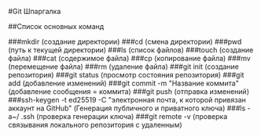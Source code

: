 #Git Шпаргалка

##Список основных команд

###mkdir (создание директории)
###cd (смена директории)
###pwd (путь к текущей директории)
###ls (список файлов)
###touch (создание файла)
###cat (содержимое файла)
###cp (копирование файла)
###mv (перемещение файла)
###rm (удаление файла)
###git init (создание репозитория)
###git status (просмотр состояния репозитория)
###git add (добавление изменений)
###git commit -m "Название коммита" (добавление сообщения = коммита)
###git push (отправка изменений)
###ssh-keygen -t ed25519 -C "электронная почта, к которой привязан аккаунт на GitHub" (Генерация публичного и приватного ключа)
###ls -a~/ .ssh (проверка генерации ключа)
###git remote -v (проверка связывания локального репозитория с удаленным)
